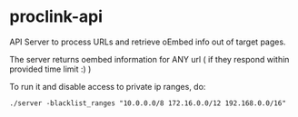# proclink-api
API Server to process URLs and retrieve oEmbed info out of target pages.

The server returns oembed information for ANY url ( if they respond within provided time limit :) )

To run it and disable access to private ip ranges, do:

`./server -blacklist_ranges "10.0.0.0/8 172.16.0.0/12 192.168.0.0/16"`
